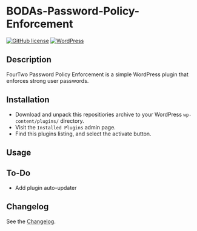 # BODAs-Password-Policy-Enforcement
[![GitHub license](https://img.shields.io/badge/license-GPLv2-blue.svg)](https://raw.githubusercontent.com/TGMPA/TGM-Plugin-Activation/develop/LICENSE.md)
[![WordPress](https://img.shields.io/wordpress/v/akismet.svg)](https://wordpress.org/)


## Description

FourTwo Password Policy Enforcement is a simple WordPress plugin that enforces strong user passwords.

## Installation

* Download and unpack this repositiories archive to your WordPress `wp-content/plugins/` directory.
* Visit the `Installed Plugins` admin page.
* Find this plugins listing, and select the activate button.

## Usage

## To-Do

* Add plugin auto-updater

## Changelog

See the [Changelog](CHANGELOG.md).
